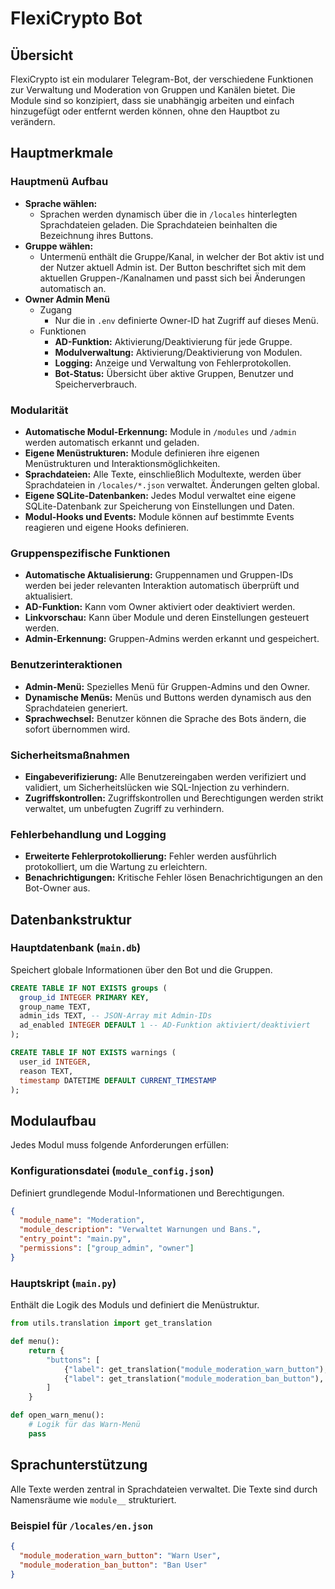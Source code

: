 # FlexiCrypto Bot

## Übersicht

FlexiCrypto ist ein modularer Telegram-Bot, der verschiedene Funktionen zur Verwaltung und Moderation von Gruppen und Kanälen bietet. Die Module sind so konzipiert, dass sie unabhängig arbeiten und einfach hinzugefügt oder entfernt werden können, ohne den Hauptbot zu verändern.

## Hauptmerkmale

### Hauptmenü Aufbau

- **Sprache wählen:** 
  - Sprachen werden dynamisch über die in `/locales` hinterlegten Sprachdateien geladen. Die Sprachdateien beinhalten die Bezeichnung ihres Buttons.
- **Gruppe wählen:** 
  - Untermenü enthält die Gruppe/Kanal, in welcher der Bot aktiv ist und der Nutzer aktuell Admin ist. Der Button beschriftet sich mit dem aktuellen Gruppen-/Kanalnamen und passt sich bei Änderungen automatisch an.
- **Owner Admin Menü**
  - Zugang
    - Nur die in `.env` definierte Owner-ID hat Zugriff auf dieses Menü.
  - Funktionen
    - **AD-Funktion:** Aktivierung/Deaktivierung für jede Gruppe.
    - **Modulverwaltung:** Aktivierung/Deaktivierung von Modulen.
    - **Logging:** Anzeige und Verwaltung von Fehlerprotokollen.
    - **Bot-Status:** Übersicht über aktive Gruppen, Benutzer und Speicherverbrauch.

### Modularität

- **Automatische Modul-Erkennung:** Module in `/modules` und `/admin` werden automatisch erkannt und geladen.
- **Eigene Menüstrukturen:** Module definieren ihre eigenen Menüstrukturen und Interaktionsmöglichkeiten.
- **Sprachdateien:** Alle Texte, einschließlich Modultexte, werden über Sprachdateien in `/locales/*.json` verwaltet. Änderungen gelten global.
- **Eigene SQLite-Datenbanken:** Jedes Modul verwaltet eine eigene SQLite-Datenbank zur Speicherung von Einstellungen und Daten.
- **Modul-Hooks und Events:** Module können auf bestimmte Events reagieren und eigene Hooks definieren.

### Gruppenspezifische Funktionen

- **Automatische Aktualisierung:** Gruppennamen und Gruppen-IDs werden bei jeder relevanten Interaktion automatisch überprüft und aktualisiert.
- **AD-Funktion:** Kann vom Owner aktiviert oder deaktiviert werden.
- **Linkvorschau:** Kann über Module und deren Einstellungen gesteuert werden.
- **Admin-Erkennung:** Gruppen-Admins werden erkannt und gespeichert.

### Benutzerinteraktionen

- **Admin-Menü:** Spezielles Menü für Gruppen-Admins und den Owner.
- **Dynamische Menüs:** Menüs und Buttons werden dynamisch aus den Sprachdateien generiert.
- **Sprachwechsel:** Benutzer können die Sprache des Bots ändern, die sofort übernommen wird.

### Sicherheitsmaßnahmen

- **Eingabeverifizierung:** Alle Benutzereingaben werden verifiziert und validiert, um Sicherheitslücken wie SQL-Injection zu verhindern.
- **Zugriffskontrollen:** Zugriffskontrollen und Berechtigungen werden strikt verwaltet, um unbefugten Zugriff zu verhindern.

### Fehlerbehandlung und Logging

- **Erweiterte Fehlerprotokollierung:** Fehler werden ausführlich protokolliert, um die Wartung zu erleichtern.
- **Benachrichtigungen:** Kritische Fehler lösen Benachrichtigungen an den Bot-Owner aus.

## Datenbankstruktur

### Hauptdatenbank (`main.db`)

Speichert globale Informationen über den Bot und die Gruppen.

```sql
CREATE TABLE IF NOT EXISTS groups (
  group_id INTEGER PRIMARY KEY,
  group_name TEXT,
  admin_ids TEXT, -- JSON-Array mit Admin-IDs
  ad_enabled INTEGER DEFAULT 1 -- AD-Funktion aktiviert/deaktiviert
);

CREATE TABLE IF NOT EXISTS warnings (
  user_id INTEGER,
  reason TEXT,
  timestamp DATETIME DEFAULT CURRENT_TIMESTAMP
);
```

## Modulaufbau

Jedes Modul muss folgende Anforderungen erfüllen:

### Konfigurationsdatei (`module_config.json`)

Definiert grundlegende Modul-Informationen und Berechtigungen.

```json
{
  "module_name": "Moderation",
  "module_description": "Verwaltet Warnungen und Bans.",
  "entry_point": "main.py",
  "permissions": ["group_admin", "owner"]
}
```

### Hauptskript (`main.py`)

Enthält die Logik des Moduls und definiert die Menüstruktur.

```python
from utils.translation import get_translation

def menu():
    return {
        "buttons": [
            {"label": get_translation("module_moderation_warn_button"), "callback": "warn_menu"},
            {"label": get_translation("module_moderation_ban_button"), "callback": "ban_menu"}
        ]
    }

def open_warn_menu():
    # Logik für das Warn-Menü
    pass
```

## Sprachunterstützung

Alle Texte werden zentral in Sprachdateien verwaltet. Die Texte sind durch Namensräume wie `module__` strukturiert.

### Beispiel für `/locales/en.json`

```json
{
  "module_moderation_warn_button": "Warn User",
  "module_moderation_ban_button": "Ban User"
}
```
